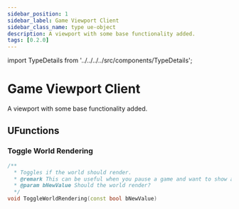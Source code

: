 ```yaml
---
sidebar_position: 1
sidebar_label: Game Viewport Client
sidebar_class_name: type ue-object
description: A viewport with some base functionality added.
tags: [0.2.0]
---
```


import TypeDetails from '../../../../src/components/TypeDetails';

# Game Viewport Client

<TypeDetails icon="ue-object" base="UCommonGameViewportClient" type="UNGameViewportClient" typeExtra="" headerFile="NexusUI/Public/NGameViewportClient.h" />

A viewport with some base functionality added.

## UFunctions

### Toggle World Rendering

```cpp	
/**
  * Toggles if the world should render.
  * @remark This can be useful when you pause a game and want to show a fullscreen UI.
  * @param bNewValue Should the world render? 
  */
void ToggleWorldRendering(const bool bNewValue)
```